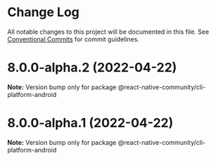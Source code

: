 # Change Log

All notable changes to this project will be documented in this file.
See [Conventional Commits](https://conventionalcommits.org) for commit guidelines.

# 8.0.0-alpha.2 (2022-04-22)

**Note:** Version bump only for package @react-native-community/cli-platform-android





# 8.0.0-alpha.1 (2022-04-22)

**Note:** Version bump only for package @react-native-community/cli-platform-android
